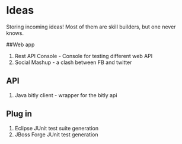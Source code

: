 Ideas
=====

Storing incoming ideas! Most of them are skill builders, but one never knows.


##Web app
1. Rest API Console - Console for testing different web API
2. Social Mashup - a clash between FB and twitter


## API
1. Java bitly client - wrapper for the bitly api

## Plug in
1. Eclipse JUnit test suite generation
2. JBoss Forge JUnit test generation
